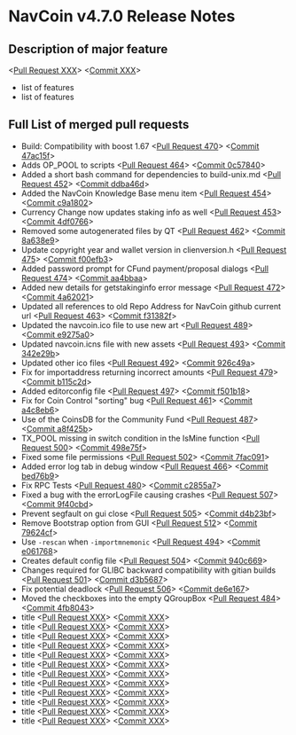 # NavCoin v4.7.0 Release Notes

## Description of major feature

<[Pull Request XXX](https://github.com/NAVCoin/navcoin-core/pull/XXX)>
<[Commit XXX](https://github.com/NAVCoin/navcoin-core/commit/XXX)>

- list of features
- list of features

## Full List of merged pull requests

- Build: Compatibility with boost 1.67 <[Pull Request 470](https://github.com/navcoin/navcoin-core/pull/470)> <[Commit 47ac15f](https://github.com/navcoin/navcoin-core/commit/47ac15f2fd8caa8ec15455be9742f8a897c13c49)>
- Adds OP_POOL to scripts <[Pull Request 464](https://github.com/navcoin/navcoin-core/pull/464)> <[Commit 0c57840](https://github.com/navcoin/navcoin-core/commit/0c578405233834a3b300666987cb8c3d2dd40f3b)>
- Added a short bash command for dependencies to build-unix.md <[Pull Request 452](https://github.com/navcoin/navcoin-core/pull/452)> <[Commit ddba46d](https://github.com/navcoin/navcoin-core/commit/ddba46d4f92b152a361e8783cd3e8f3d1b4fa41b)>
- Added the NavCoin Knowledge Base menu item <[Pull Request 454](https://github.com/navcoin/navcoin-core/pull/454)> <[Commit c9a1802](https://github.com/navcoin/navcoin-core/commit/c9a1802c1674b2e0014045b246818e3d4a77ad4a)>
- Currency Change now updates staking info as well <[Pull Request 453](https://github.com/navcoin/navcoin-core/pull/453)> <[Commit 4df0766](https://github.com/navcoin/navcoin-core/commit/4df0766fa8a34b928f8680d25b4928f5764288e2)>
- Removed some autogenerated files by QT <[Pull Request 462](https://github.com/navcoin/navcoin-core/pull/462)> <[Commit 8a638e9](https://github.com/navcoin/navcoin-core/commit/8a638e9edecf1ee7a2d571139eaa3f8fbc1eadfd)>
- Update copyright year and wallet version in clienversion.h <[Pull Request 475](https://github.com/navcoin/navcoin-core/pull/475)> <[Commit f00efb3](https://github.com/navcoin/navcoin-core/commit/f00efb3c4d4c3437ccccdb168fb1d43e68a9de66)>
- Added password prompt for CFund payment/proposal dialogs <[Pull Request 474](https://github.com/navcoin/navcoin-core/pull/474)> <[Commit aa4bbaa](https://github.com/navcoin/navcoin-core/commit/aa4bbaaf7a82600775065f6bab894f78583b9784)>
- Added new details for getstakinginfo error message <[Pull Request 472](https://github.com/navcoin/navcoin-core/pull/472)> <[Commit 4a62021](https://github.com/navcoin/navcoin-core/commit/4a620216be20493225267b6a6ef9c8d21f11a5e7)>
- Updated all references to old Repo Address for NavCoin github current url <[Pull Request 463](https://github.com/navcoin/navcoin-core/pull/463)> <[Commit f31382f](https://github.com/navcoin/navcoin-core/commit/f31382f824385c40e90c3ad10d4bca9655ce98df)>
- Updated the navcoin.ico file to use new art <[Pull Request 489](https://github.com/navcoin/navcoin-core/pull/XXX)> <[Commit e9275a0](https://github.com/navcoin/navcoin-core/commit/e9275a00ef80ece414539ca9d29569bc20294dc6)>
- Updated navcoin.icns file with new assets <[Pull Request 493](https://github.com/navcoin/navcoin-core/pull/493)> <[Commit 342e29b](https://github.com/navcoin/navcoin-core/commit/342e29b5d99aa42bbf3ae71f8ff92a1a843182d1)>
- Updated other ico files <[Pull Request 492](https://github.com/navcoin/navcoin-core/pull/492)> <[Commit 926c49a](https://github.com/navcoin/navcoin-core/commit/926c49a273189277afad6a3fa9f91be060682b3c)>
- Fix for importaddress returning incorrect amounts <[Pull Request 479](https://github.com/navcoin/navcoin-core/pull/479)> <[Commit b115c2d](https://github.com/navcoin/navcoin-core/commit/b115c2dd495dc28a87957b4104afe8cf78171b7a)>
- Added editorconfig file <[Pull Request 497](https://github.com/navcoin/navcoin-core/pull/497)> <[Commit f501b18](https://github.com/navcoin/navcoin-core/commit/f501b184662ea4ab8e7d0365df01ae094dcd4ecb)>
- Fix for Coin Control "sorting" bug <[Pull Request 461](https://github.com/navcoin/navcoin-core/pull/461)> <[Commit a4c8eb6](https://github.com/navcoin/navcoin-core/commit/a4c8eb6e670f701ba4401fce161ccae64f174486)>
- Use of the CoinsDB for the Community Fund <[Pull Request 487](https://github.com/navcoin/navcoin-core/pull/487)> <[Commit a8f425b](https://github.com/navcoin/navcoin-core/commit/a8f425b9bd86147693c1e79427c39876425ac7cf)>
- TX_POOL missing in switch condition in the IsMine function <[Pull Request 500](https://github.com/navcoin/navcoin-core/pull/500)> <[Commit 498e75f](https://github.com/navcoin/navcoin-core/commit/498e75f2b915bf5d8fccc10c1080ed68b478fceb)>
- Fixed some file permissions <[Pull Request 502](https://github.com/navcoin/navcoin-core/pull/502)> <[Commit 7fac091](https://github.com/navcoin/navcoin-core/commit/7fac091ff95382c44544aa4c8d23109c370a9bd1)>
- Added error log tab in debug window <[Pull Request 466](https://github.com/navcoin/navcoin-core/pull/466)> <[Commit bed76b9](https://github.com/navcoin/navcoin-core/commit/bed76b917b6590148a371d5a3d86d2a534ef1f3b)>
- Fix RPC Tests <[Pull Request 480](https://github.com/navcoin/navcoin-core/pull/480)> <[Commit c2855a7](https://github.com/navcoin/navcoin-core/commit/c2855a73c8f4ea6395c440bc65d5fff2ab1cfeb3)>
- Fixed a bug with the errorLogFile causing crashes <[Pull Request 507](https://github.com/navcoin/navcoin-core/pull/507)> <[Commit 9f40cbd](https://github.com/navcoin/navcoin-core/commit/9f40cbd071f4c68efc70182133ab2d094823226d)>
- Prevent segfault on gui close <[Pull Request 505](https://github.com/navcoin/navcoin-core/pull/505)> <[Commit d4b23bf](https://github.com/navcoin/navcoin-core/commit/d4b23bf13033b7603b62ba6bb6d5e8ca387ba3d3)>
- Remove Bootstrap option from GUI <[Pull Request 512](https://github.com/navcoin/navcoin-core/pull/512)> <[Commit 79624cf](https://github.com/navcoin/navcoin-core/commit/79624cfc0806a1cf46e0ab02b8b351f339c2c146)>
- Use `-rescan` when `-importmnemonic` <[Pull Request 494](https://github.com/navcoin/navcoin-core/pull/494)> <[Commit e061768](https://github.com/navcoin/navcoin-core/commit/e0617681629779afa10224c92e9b45713b54b410)>
- Creates default config file <[Pull Request 504](https://github.com/navcoin/navcoin-core/pull/504)> <[Commit 940c669](https://github.com/navcoin/navcoin-core/commit/940c669b9a717b9bb82fe5f2acbf9f9457a6e8f2)>
- Changes required for GLIBC backward compatibility with gitian builds <[Pull Request 501](https://github.com/navcoin/navcoin-core/pull/501)> <[Commit d3b5687](https://github.com/navcoin/navcoin-core/commit/d3b56870eba55fbd2a0e323af6651f47d31e8b64)>
- Fix potential deadlock <[Pull Request 506](https://github.com/navcoin/navcoin-core/pull/506)> <[Commit de6e167](https://github.com/navcoin/navcoin-core/commit/de6e167511381b5259d58518a69a48ea72417071)>
- Moved the checkboxes into the empty QGroupBox <[Pull Request 484](https://github.com/navcoin/navcoin-core/pull/484)> <[Commit 4fb8043](https://github.com/navcoin/navcoin-core/commit/4fb8043f068fae1814ff76049a45f237b4df6f8e)>
- title <[Pull Request XXX](https://github.com/navcoin/navcoin-core/pull/XXX)> <[Commit XXX](http)>
- title <[Pull Request XXX](https://github.com/navcoin/navcoin-core/pull/XXX)> <[Commit XXX](http)>
- title <[Pull Request XXX](https://github.com/navcoin/navcoin-core/pull/XXX)> <[Commit XXX](http)>
- title <[Pull Request XXX](https://github.com/navcoin/navcoin-core/pull/XXX)> <[Commit XXX](http)>
- title <[Pull Request XXX](https://github.com/navcoin/navcoin-core/pull/XXX)> <[Commit XXX](http)>
- title <[Pull Request XXX](https://github.com/navcoin/navcoin-core/pull/XXX)> <[Commit XXX](http)>
- title <[Pull Request XXX](https://github.com/navcoin/navcoin-core/pull/XXX)> <[Commit XXX](http)>
- title <[Pull Request XXX](https://github.com/navcoin/navcoin-core/pull/XXX)> <[Commit XXX](http)>
- title <[Pull Request XXX](https://github.com/navcoin/navcoin-core/pull/XXX)> <[Commit XXX](http)>
- title <[Pull Request XXX](https://github.com/navcoin/navcoin-core/pull/XXX)> <[Commit XXX](http)>
- title <[Pull Request XXX](https://github.com/navcoin/navcoin-core/pull/XXX)> <[Commit XXX](http)>
- title <[Pull Request XXX](https://github.com/navcoin/navcoin-core/pull/XXX)> <[Commit XXX](http)>